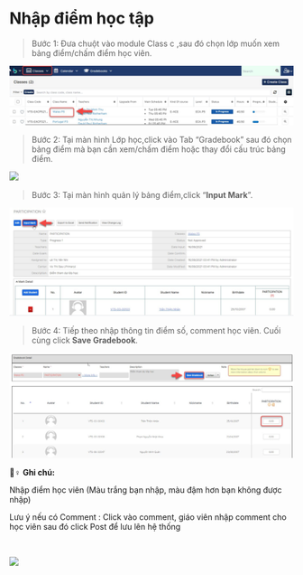 # Nhập điểm học tập

> Bước 1: Đưa chuột vào module Class c ,sau đó chọn lớp muốn xem bảng điểm/chấm điểm học viên.

![](<../.gitbook/assets/thong tin 2 (2).jpg>)

> Bước 2: Tại màn hình Lớp học,click vào Tab “Gradebook” sau đó chọn bảng điểm mà bạn cần xem/chấm điểm hoặc thay đổi cấu trúc bảng điểm.

![](https://gblobscdn.gitbook.com/assets%2F-LrHReb9JsrFo3TW8d7S%2F-Lvg24SvSr3TtON6iKb1%2F-LvgQ-k19V7ZXvCS9gRb%2FBangDiem2.png?alt=media\&token=9bbdbe65-a2e8-45b7-8fe8-89266131101f)

> Bước 3: Tại màn hình quản lý bảng điểm,click “**Input Mark**”.

![](../.gitbook/assets/mark.jpg)

> Bước 4: Tiếp theo nhập thông tin điểm số, comment học viên. Cuối cùng click **Save Gradebook**.

![](../.gitbook/assets/diem.jpg)

**​**🙆♀ **Ghi chú:**

Nhập điểm học viên (Màu trắng bạn nhập, màu đậm hơn bạn không được nhập)

Lưu ý nếu có Comment : Click vào comment, giáo viên nhập comment cho học viên sau đó click Post để lưu lên hệ thống

​

![](https://firebasestorage.googleapis.com/v0/b/gitbook-28427.appspot.com/o/assets%2F-LrHReb9JsrFo3TW8d7S%2F-MEb5c67Uy6tLOeBKi-k%2F-MEb6r-ZyV_Pny8vBVCI%2F2020-08-13\_16-19-53.jpg?alt=media\&token=e68d2f5e-5ecb-4140-b72a-a5e494d04776)
